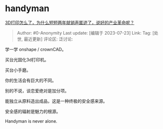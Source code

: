 # handyman
[3D打印怎么了，为什么短短两年就销声匿迹了，说好的产业革命呢？](https://www.zhihu.com/question/267615891/answer/3131616864)

> Author: #0-Anonymity
> Last update: [编辑于 2023-07-23]
> Link:
> Tag: [处世, 最近更新]
> 评论区:
> 泛讨论:

学一学 onshape / crownCAD。

买台光固化3d打印机。

买台小手磨。

你的生活会有巨大的不同。

别的不说，谈恋爱绝对是加分项。

能独立从原料造出成品，这是一种终极的安全感来源。

安全感的辐射是魅力的根源。

Handyman is never alone.